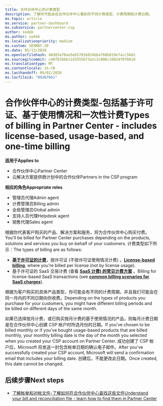 ```yaml
---
title: 合作伙伴中心的计费类型
description: 了解你可能会在合作伙伴中心看到的不同计费类型、计费周期和计费日期。
ms.topic: article
ms.service: partner-dashboard
ms.subservice: partnercenter-csp
author: sodeb
ms.author: sodeb
ms.localizationpriority: medium
ms.custom: SEOMAY.20
ms.date: 05/13/2020
ms.openlocfilehash: 40d83a70aa5eb5781b924bbafb8b619efacc5681
ms.sourcegitcommit: c40f826bb1143555bf3a1c2c806c34024f0f6019
ms.translationtype: MT
ms.contentlocale: zh-CN
ms.lasthandoff: 09/02/2020
ms.locfileid: "89367041"
---
```

# <a name="types-of-billing-in-partner-center---includes-license-based-usage-based-and-one-time-billing"></a><span data-ttu-id="8ef6d-103">合作伙伴中心的计费类型-包括基于许可证、基于使用情况和一次性计费</span><span class="sxs-lookup"><span data-stu-id="8ef6d-103">Types of billing in Partner Center - includes license-based, usage-based, and one-time billing</span></span>

<span data-ttu-id="8ef6d-104">**适用于**</span><span class="sxs-lookup"><span data-stu-id="8ef6d-104">**Applies to**</span></span>

- <span data-ttu-id="8ef6d-105">合作伙伴中心</span><span class="sxs-lookup"><span data-stu-id="8ef6d-105">Partner Center</span></span>
- <span data-ttu-id="8ef6d-106">云解决方案提供商计划中的合作伙伴</span><span class="sxs-lookup"><span data-stu-id="8ef6d-106">Partners in the CSP program</span></span>

<span data-ttu-id="8ef6d-107">**相应的角色**</span><span class="sxs-lookup"><span data-stu-id="8ef6d-107">**Appropriate roles**</span></span>

- <span data-ttu-id="8ef6d-108">管理员代理</span><span class="sxs-lookup"><span data-stu-id="8ef6d-108">Admin agent</span></span>
- <span data-ttu-id="8ef6d-109">计费管理员</span><span class="sxs-lookup"><span data-stu-id="8ef6d-109">Billing admin</span></span>
- <span data-ttu-id="8ef6d-110">全局管理员</span><span class="sxs-lookup"><span data-stu-id="8ef6d-110">Global admin</span></span>
- <span data-ttu-id="8ef6d-111">支持人员代理</span><span class="sxs-lookup"><span data-stu-id="8ef6d-111">Helpdesk agent</span></span>
- <span data-ttu-id="8ef6d-112">销售代理</span><span class="sxs-lookup"><span data-stu-id="8ef6d-112">Sales agent</span></span>

<span data-ttu-id="8ef6d-113">根据你代表客户购买的产品、解决方案和服务，将为合作伙伴中心购买付费。</span><span class="sxs-lookup"><span data-stu-id="8ef6d-113">You'll be billed for Partner Center purchases depending on the products, solutions and services you buy on behalf of your customers.</span></span> <span data-ttu-id="8ef6d-114">计费类型如下所示：</span><span class="sxs-lookup"><span data-stu-id="8ef6d-114">The types of billing are as follows:</span></span>

- <span data-ttu-id="8ef6d-115">[**基于许可证的计费**](license-based-billing.md)，按许可证 (不按许可证使用情况计费) 。</span><span class="sxs-lookup"><span data-stu-id="8ef6d-115">[**License-based billing**](license-based-billing.md), where you're billed per license (not by license usage).</span></span>
- <span data-ttu-id="8ef6d-116">基于许可证的 SaaS 交易计费 (查看 [**SaaS 计费) 的常见计费方案**](common-billing-scenarios-saas.md) 。</span><span class="sxs-lookup"><span data-stu-id="8ef6d-116">Billing for license-based SaaS transactions (see [**common billing scenarios for SaaS charges**](common-billing-scenarios-saas.md)).</span></span>

<span data-ttu-id="8ef6d-117">根据为客户购买的具体产品类型，你可能会有不同的计费周期，并且我们可能会在同一月内的不同日期向你收费。</span><span class="sxs-lookup"><span data-stu-id="8ef6d-117">Depending on the types of products you purchase for your customers, you might have different billing periods and be billed on different days of the same month.</span></span>

<span data-ttu-id="8ef6d-118">如果已选择按月计费，或已购买按月计费的基于使用情况的产品，则每月计费日期是在合作伙伴中心创建 CSP 帐户时所选月份的日期。</span><span class="sxs-lookup"><span data-stu-id="8ef6d-118">If you've chosen to be billed monthly or if you've bought usage-based products that are billed monthly, your monthly billing date is the day of the month you selected when you created your CSP account on Partner Center.</span></span> <span data-ttu-id="8ef6d-119">成功创建了 CSP 帐户后，Microsoft 将发送一封包含帐单日期的确认电子邮件。</span><span class="sxs-lookup"><span data-stu-id="8ef6d-119">After you've successfully created your CSP account, Microsoft will send a confirmation email that includes your billing date.</span></span> <span data-ttu-id="8ef6d-120">创建后，不能更改此日期。</span><span class="sxs-lookup"><span data-stu-id="8ef6d-120">Once created, this date cannot be changed.</span></span>

## <a name="next-steps"></a><span data-ttu-id="8ef6d-121">后续步骤</span><span class="sxs-lookup"><span data-stu-id="8ef6d-121">Next steps</span></span>

- [<span data-ttu-id="8ef6d-122">了解帐单和对帐文件-了解如何在合作伙伴中心查找这些文件</span><span class="sxs-lookup"><span data-stu-id="8ef6d-122">Understand your bill and reconciliation file - learn how to find them in Partner Center</span></span>](read-your-bill.md)